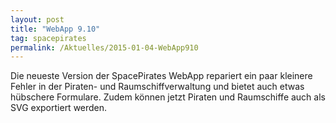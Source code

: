 ```yaml
---
layout: post
title: "WebApp 9.10"
tag: spacepirates
permalink: /Aktuelles/2015-01-04-WebApp910
---
```


Die neueste Version der SpacePirates WebApp repariert ein paar kleinere Fehler in der Piraten- und Raumschiffverwaltung und bietet auch etwas hübschere Formulare. Zudem können jetzt Piraten und Raumschiffe auch als SVG exportiert werden.
